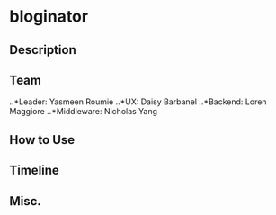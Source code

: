 # bloginator

## Description

## Team
..*Leader: Yasmeen Roumie
..*UX: Daisy Barbanel
..*Backend: Loren Maggiore 
..*Middleware: Nicholas Yang

## How to Use

## Timeline

## Misc.
